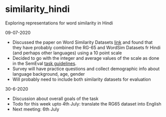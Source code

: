 # similarity_hindi
Exploring representations for word similarity in Hindi


09-07-2020

* Discussed the paper on Word Similarity Datasets [link](https://www.aclweb.org/anthology/W17-0811/) and found that they have probably combined the RG-65 and WordSim Datasets fr Hindi (and perhaps other languages) using a 10 point scale
* Decided to go with the integer and average values of the scale as done in the SemEval [task guidelines](http://lcl.uniroma1.it/similarity-datasets/). 
* Survey will have practice questions and collect demographic info about language background, age, gender
* Will probably need to include both similarity datasets for evaluation

30-6-2020

* Discussion about overall goals of the task
* Todo for this week upto 4th July: translate the RG65 dataset into English
* Next meeting: 6th July
